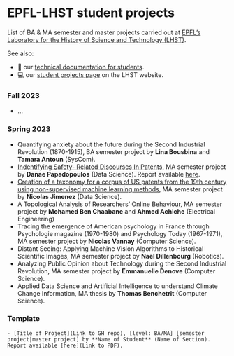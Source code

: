 # EPFL-LHST student projects

List of BA & MA semester and master projects carried out at [EPFL’s Laboratory for the History of Science and Technology (LHST)](https://www.epfl.ch/labs/lhst/).

See also:

- :wrench: our [technical documentation for students](https://github.com/dh-epfl-students/student-project-howtos).
- :computer: our [student projects page](https://www.epfl.ch/labs/lhst/laboratory-for-the-history-of-science-and-technology/student-projects/) on the LHST website.

### Fall 2023

- …

### Spring 2023

- Quantifying anxiety about the future during the Second Industrial Revolution (1870-1915), BA semester project by **Lina Bousbina** and **Tamara Antoun** (SysCom).
- [Indentifying Safety- Related Discourses In Patents](https://github.com/LHST-EPFL/safety-discourses-in-patents), MA semester project by **Danae Papadopoulos** (Data Science). Report available [here](https://github.com/LHST-EPFL/safety-discourses-in-patents/blob/main/Danae_Papadopoulos_semester_project_report.pdf).
- [Creation of a taxonomy for a corpus of US patents from the 19th century using non-supervised machine learning methods](https://github.com/LHST-EPFL/patents_analysis_SP_LHST), MA semester project by **Nicolas Jimenez** (Data Science).
- A Topological Analysis of Researchers’ Online Behaviour, MA semester project by **Mohamed Ben Chaabane** and **Ahmed Achiche** (Electrical Engineering)
- Tracing the emergence of American psychology in France through Psychologie magazine (1970-1980) and Psychology Today (1967-1971), MA semester project by **Nicolas Vannay** (Computer Science).
- Distant Seeing: Applying Machine Vision Algorithms to Historical Scientific Images, MA semester project by **Naël Dillenbourg** (Robotics).
- Analyzing Public Opinion about Technology during the Second Industrial Revolution, MA semester project by **Emmanuelle Denove** (Computer Science).
- Applied Data Science and Artificial Intelligence to understand Climate Change Information, MA thesis by **Thomas Benchetrit** (Computer Science).


### Template
```
- [Title of Project](Link to GH repo), [level: BA/MA] [semester project|master project] by **Name of Student** (Name of Section). Report available [here](Link to PDF).
```
